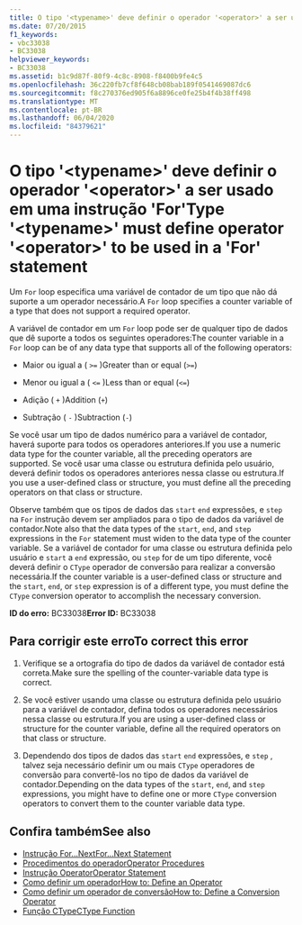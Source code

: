 ```yaml
---
title: O tipo '<typename>' deve definir o operador '<operator>' a ser usado em uma instrução 'For'
ms.date: 07/20/2015
f1_keywords:
- vbc33038
- BC33038
helpviewer_keywords:
- BC33038
ms.assetid: b1c9d87f-80f9-4c8c-8908-f8400b9fe4c5
ms.openlocfilehash: 36c220fb7cf8f648cb08bab189f0541469087dc6
ms.sourcegitcommit: f8c270376ed905f6a8896ce0fe25b4f4b38ff498
ms.translationtype: MT
ms.contentlocale: pt-BR
ms.lasthandoff: 06/04/2020
ms.locfileid: "84379621"
---
```

# <a name="type-typename-must-define-operator-operator-to-be-used-in-a-for-statement"></a><span data-ttu-id="7cee6-102">O tipo '\<typename>' deve definir o operador '\<operator>' a ser usado em uma instrução 'For'</span><span class="sxs-lookup"><span data-stu-id="7cee6-102">Type '\<typename>' must define operator '\<operator>' to be used in a 'For' statement</span></span>
<span data-ttu-id="7cee6-103">Um `For` loop especifica uma variável de contador de um tipo que não dá suporte a um operador necessário.</span><span class="sxs-lookup"><span data-stu-id="7cee6-103">A `For` loop specifies a counter variable of a type that does not support a required operator.</span></span>  
  
 <span data-ttu-id="7cee6-104">A variável de contador em um `For` loop pode ser de qualquer tipo de dados que dê suporte a todos os seguintes operadores:</span><span class="sxs-lookup"><span data-stu-id="7cee6-104">The counter variable in a `For` loop can be of any data type that supports all of the following operators:</span></span>  
  
- <span data-ttu-id="7cee6-105">Maior ou igual a ( `>=` )</span><span class="sxs-lookup"><span data-stu-id="7cee6-105">Greater than or equal (`>=`)</span></span>  
  
- <span data-ttu-id="7cee6-106">Menor ou igual a ( `<=` )</span><span class="sxs-lookup"><span data-stu-id="7cee6-106">Less than or equal (`<=`)</span></span>  
  
- <span data-ttu-id="7cee6-107">Adição ( `+` )</span><span class="sxs-lookup"><span data-stu-id="7cee6-107">Addition (`+`)</span></span>  
  
- <span data-ttu-id="7cee6-108">Subtração ( `-` )</span><span class="sxs-lookup"><span data-stu-id="7cee6-108">Subtraction (`-`)</span></span>  
  
 <span data-ttu-id="7cee6-109">Se você usar um tipo de dados numérico para a variável de contador, haverá suporte para todos os operadores anteriores.</span><span class="sxs-lookup"><span data-stu-id="7cee6-109">If you use a numeric data type for the counter variable, all the preceding operators are supported.</span></span> <span data-ttu-id="7cee6-110">Se você usar uma classe ou estrutura definida pelo usuário, deverá definir todos os operadores anteriores nessa classe ou estrutura.</span><span class="sxs-lookup"><span data-stu-id="7cee6-110">If you use a user-defined class or structure, you must define all the preceding operators on that class or structure.</span></span>  
  
 <span data-ttu-id="7cee6-111">Observe também que os tipos de dados das `start` `end` expressões, e `step` na `For` instrução devem ser ampliados para o tipo de dados da variável de contador.</span><span class="sxs-lookup"><span data-stu-id="7cee6-111">Note also that the data types of the `start`, `end`, and `step` expressions in the `For` statement must widen to the data type of the counter variable.</span></span> <span data-ttu-id="7cee6-112">Se a variável de contador for uma classe ou estrutura definida pelo usuário e `start` a `end` expressão, ou `step` for de um tipo diferente, você deverá definir o `CType` operador de conversão para realizar a conversão necessária.</span><span class="sxs-lookup"><span data-stu-id="7cee6-112">If the counter variable is a user-defined class or structure and the `start`, `end`, or `step` expression is of a different type, you must define the `CType` conversion operator to accomplish the necessary conversion.</span></span>  
  
 <span data-ttu-id="7cee6-113">**ID do erro:** BC33038</span><span class="sxs-lookup"><span data-stu-id="7cee6-113">**Error ID:** BC33038</span></span>  
  
## <a name="to-correct-this-error"></a><span data-ttu-id="7cee6-114">Para corrigir este erro</span><span class="sxs-lookup"><span data-stu-id="7cee6-114">To correct this error</span></span>  
  
1. <span data-ttu-id="7cee6-115">Verifique se a ortografia do tipo de dados da variável de contador está correta.</span><span class="sxs-lookup"><span data-stu-id="7cee6-115">Make sure the spelling of the counter-variable data type is correct.</span></span>  
  
2. <span data-ttu-id="7cee6-116">Se você estiver usando uma classe ou estrutura definida pelo usuário para a variável de contador, defina todos os operadores necessários nessa classe ou estrutura.</span><span class="sxs-lookup"><span data-stu-id="7cee6-116">If you are using a user-defined class or structure for the counter variable, define all the required operators on that class or structure.</span></span>  
  
3. <span data-ttu-id="7cee6-117">Dependendo dos tipos de dados das `start` `end` expressões, e `step` , talvez seja necessário definir um ou mais `CType` operadores de conversão para convertê-los no tipo de dados da variável de contador.</span><span class="sxs-lookup"><span data-stu-id="7cee6-117">Depending on the data types of the `start`, `end`, and `step` expressions, you might have to define one or more `CType` conversion operators to convert them to the counter variable data type.</span></span>  
  
## <a name="see-also"></a><span data-ttu-id="7cee6-118">Confira também</span><span class="sxs-lookup"><span data-stu-id="7cee6-118">See also</span></span>

- [<span data-ttu-id="7cee6-119">Instrução For...Next</span><span class="sxs-lookup"><span data-stu-id="7cee6-119">For...Next Statement</span></span>](../language-reference/statements/for-next-statement.md)
- [<span data-ttu-id="7cee6-120">Procedimentos do operador</span><span class="sxs-lookup"><span data-stu-id="7cee6-120">Operator Procedures</span></span>](../programming-guide/language-features/procedures/operator-procedures.md)
- [<span data-ttu-id="7cee6-121">Instrução Operator</span><span class="sxs-lookup"><span data-stu-id="7cee6-121">Operator Statement</span></span>](../language-reference/statements/operator-statement.md)
- [<span data-ttu-id="7cee6-122">Como definir um operador</span><span class="sxs-lookup"><span data-stu-id="7cee6-122">How to: Define an Operator</span></span>](../programming-guide/language-features/procedures/how-to-define-an-operator.md)
- [<span data-ttu-id="7cee6-123">Como definir um operador de conversão</span><span class="sxs-lookup"><span data-stu-id="7cee6-123">How to: Define a Conversion Operator</span></span>](../programming-guide/language-features/procedures/how-to-define-a-conversion-operator.md)
- [<span data-ttu-id="7cee6-124">Função CType</span><span class="sxs-lookup"><span data-stu-id="7cee6-124">CType Function</span></span>](../language-reference/functions/ctype-function.md)
